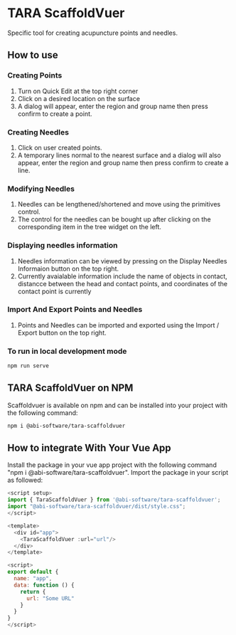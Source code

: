 # TARA ScaffoldVuer

Specific tool for creating acupuncture points and needles.

## How to use

### Creating Points

1. Turn on Quick Edit at the top right corner
2. Click on a desired location on the surface
3. A dialog will appear, enter the region and group name then press confirm to create a point.

### Creating Needles
1. Click on user created points.
2. A temporary lines normal to the nearest surface and a dialog will also appear, enter the region and group name then press confirm to create a line.

### Modifying Needles
1. Needles can be lengthened/shortened and move using the primitives control.
2. The control for the needles can be bought up after clicking on the corresponding item in the tree widget on the left.

### Displaying needles information
1. Needles information can be viewed by pressing on the Display Needles Informaion button on the top right.
2. Currently avaialable information include the name of objects in contact, distancce between the head and contact points, and coordinates of the contact point is currently 

### Import And Export Points and Needles
1. Points and Needles can be imported and exported using the Import / Export button on the top right. 

### To run in local development mode
```bash
npm run serve
```

## TARA ScaffoldVuer on NPM

Scaffoldvuer is available on npm and can be installed into your project with the following command:
```bash
npm i @abi-software/tara-scaffoldvuer
```

## How to integrate With Your Vue App
Install the package in your vue app project with the following command "npm i @abi-software/tara-scaffoldvuer".
Import the package in your script as followed:
```javascript
<script setup>
import { TaraScaffoldVuer } from '@abi-software/tara-scaffoldvuer';
import "@abi-software/tara-scaffoldvuer/dist/style.css";
</script>

<template>
  <div id="app">
    <TaraScaffoldVuer :url="url"/>
  </div>
</template>

<script>
export default {
  name: "app",
  data: function () {
    return {
      url: "Some URL"
    }
  }
}
</script>
```
